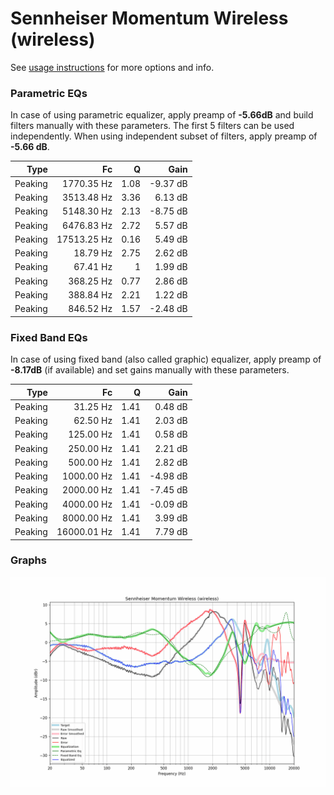 # Sennheiser Momentum Wireless (wireless)
See [usage instructions](https://github.com/jaakkopasanen/AutoEq#usage) for more options and info.

### Parametric EQs
In case of using parametric equalizer, apply preamp of **-5.66dB** and build filters manually
with these parameters. The first 5 filters can be used independently.
When using independent subset of filters, apply preamp of **-5.66 dB**.

| Type    | Fc          |    Q | Gain     |
|--------:|------------:|-----:|---------:|
| Peaking | 1770.35 Hz  | 1.08 | -9.37 dB |
| Peaking | 3513.48 Hz  | 3.36 | 6.13 dB  |
| Peaking | 5148.30 Hz  | 2.13 | -8.75 dB |
| Peaking | 6476.83 Hz  | 2.72 | 5.57 dB  |
| Peaking | 17513.25 Hz | 0.16 | 5.49 dB  |
| Peaking | 18.79 Hz    | 2.75 | 2.62 dB  |
| Peaking | 67.41 Hz    | 1    | 1.99 dB  |
| Peaking | 368.25 Hz   | 0.77 | 2.86 dB  |
| Peaking | 388.84 Hz   | 2.21 | 1.22 dB  |
| Peaking | 846.52 Hz   | 1.57 | -2.48 dB |

### Fixed Band EQs
In case of using fixed band (also called graphic) equalizer, apply preamp of **-8.17dB**
(if available) and set gains manually with these parameters.

| Type    | Fc          |    Q | Gain     |
|--------:|------------:|-----:|---------:|
| Peaking | 31.25 Hz    | 1.41 | 0.48 dB  |
| Peaking | 62.50 Hz    | 1.41 | 2.03 dB  |
| Peaking | 125.00 Hz   | 1.41 | 0.58 dB  |
| Peaking | 250.00 Hz   | 1.41 | 2.21 dB  |
| Peaking | 500.00 Hz   | 1.41 | 2.82 dB  |
| Peaking | 1000.00 Hz  | 1.41 | -4.98 dB |
| Peaking | 2000.00 Hz  | 1.41 | -7.45 dB |
| Peaking | 4000.00 Hz  | 1.41 | -0.09 dB |
| Peaking | 8000.00 Hz  | 1.41 | 3.99 dB  |
| Peaking | 16000.01 Hz | 1.41 | 7.79 dB  |

### Graphs
![](./Sennheiser%20Momentum%20Wireless%20(wireless).png)